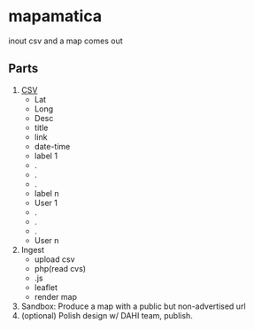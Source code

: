 # mapamatica
inout csv and a map comes out

## Parts

1. [CSV](upload.csv)
    - Lat
    - Long
    - Desc
    - title
    - link
    - date-time
    - label 1
    - .
    - .
    - .
    - label n
    - User 1
    - .
    - .
    - .
    - User n
 2. Ingest
    - upload csv
    - php(read cvs)
    - .js
    - leaflet
    - render map
  3. Sandbox:  Produce a map with a public but non-advertised url
  4. (optional) Polish design w/ DAHI team, publish.
